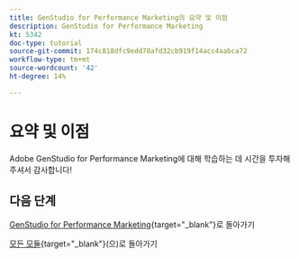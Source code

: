 ```yaml
---
title: GenStudio for Performance Marketing의 요약 및 이점
description: GenStudio for Performance Marketing
kt: 5342
doc-type: tutorial
source-git-commit: 174c818dfc9edd78afd32cb919f14acc4aabca72
workflow-type: tm+mt
source-wordcount: '42'
ht-degree: 14%

---
```


# 요약 및 이점

Adobe GenStudio for Performance Marketing에 대해 학습하는 데 시간을 투자해 주셔서 감사합니다!


## 다음 단계

[GenStudio for Performance Marketing](./genstudio.md){target="_blank"}로 돌아가기

[모든 모듈](./../../../overview.md){target="_blank"}(으)로 돌아가기
